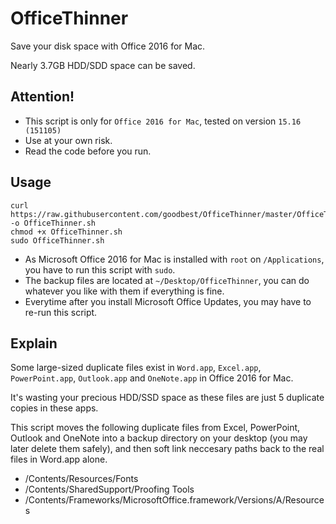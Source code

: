 # OfficeThinner
Save your disk space with Office 2016 for Mac.

Nearly 3.7GB HDD/SDD space can be saved.

## Attention!
- This script is only for `Office 2016 for Mac`, tested on version `15.16 (151105)`
- Use at your own risk.
- Read the code before you run.

## Usage
```
curl https://raw.githubusercontent.com/goodbest/OfficeThinner/master/OfficeThinner.sh -o OfficeThinner.sh
chmod +x OfficeThinner.sh
sudo OfficeThinner.sh
```
- As Microsoft Office 2016 for Mac is installed with `root` on `/Applications`, you have to run this script with `sudo`.
- The backup files are located at `~/Desktop/OfficeThinner`, you can do whatever you like with them if everything is fine.
- Everytime after you install Microsoft Office Updates, you may have to re-run this script. 

## Explain
Some large-sized duplicate files exist in `Word.app`, `Excel.app`, `PowerPoint.app`, `Outlook.app` and `OneNote.app` in Office 2016 for Mac.

It's wasting your precious HDD/SSD space as these files are just 5 duplicate copies in these apps.

This script moves the following duplicate files from Excel, PowerPoint, Outlook and OneNote into a backup directory on your desktop (you may later delete them safely), and then soft link neccesary paths back to the real files in Word.app alone.

- /Contents/Resources/Fonts
- /Contents/SharedSupport/Proofing Tools
- /Contents/Frameworks/MicrosoftOffice.framework/Versions/A/Resources


